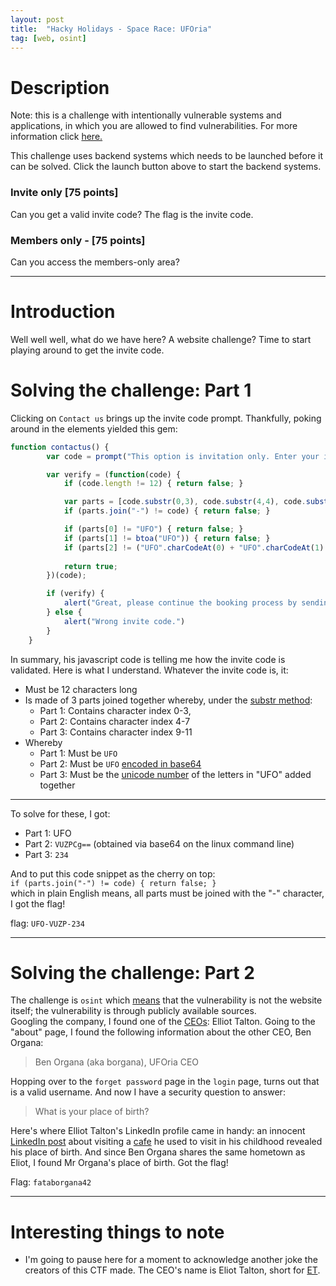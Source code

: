 ```yaml
---
layout: post
title:  "Hacky Holidays - Space Race: UFOria"
tag: [web, osint]
---
```


# Description

Note: this is a challenge with intentionally vulnerable systems and applications, in which you are allowed to find vulnerabilities. For more information click [here.](https://portal.hackazon.org/resources/security-policy.html)

This challenge uses backend systems which needs to be launched before it can be solved. Click the launch button above to start the backend systems.

### Invite only [75 points]

Can you get a valid invite code? The flag is the invite code.

### Members only - [75 points]

Can you access the members-only area?

---

# Introduction

Well well well, what do we have here? A website challenge? Time to start playing around to get the invite code.

# Solving the challenge: Part 1

Clicking on `Contact us` brings up the invite code prompt. Thankfully, poking around in the elements yielded this gem:

```javascript
function contactus() {
        var code = prompt("This option is invitation only. Enter your invite code:");

        var verify = (function(code) {
            if (code.length != 12) { return false; }

            var parts = [code.substr(0,3), code.substr(4,4), code.substr(9,3)];
            if (parts.join("-") != code) { return false; }

            if (parts[0] != "UFO") { return false; }
            if (parts[1] != btoa("UFO")) { return false; }
            if (parts[2] != ("UFO".charCodeAt(0) + "UFO".charCodeAt(1) + "UFO".charCodeAt(2))) { return false; }
   
            return true;
        })(code);

        if (verify) {
            alert("Great, please continue the booking process by sending us an email with your invitation code.")        
        } else {
            alert("Wrong invite code.")
        }
    }
```

In summary, his javascript code is telling me how the invite code is validated. Here is what I understand. Whatever the invite code is, it:

- Must be 12 characters long
- Is made of 3 parts joined together whereby, under the [substr method](https://www.w3schools.com/jsref/jsref_substr.asp):
    - Part 1: Contains character index 0-3,
    - Part 2: Contains character index 4-7
    - Part 3: Contains character index 9-11
- Whereby
    - Part 1: Must be `UFO`
    - Part 2: Must be `UFO` [encoded in base64](https://www.w3schools.com/jsref/met_win_btoa.asp)
    - Part 3: Must be the [unicode number](https://www.w3schools.com/jsref/jsref_charcodeat.asp) of the letters in "UFO" added together

---
To solve for these, I got:
- Part 1: UFO
- Part 2: `VUZPCg==` (obtained via base64 on the linux command line)
- Part 3: `234`

And to put this code snippet as the cherry on top:\
`if (parts.join("-") != code) { return false; }`\
which in plain English means, all parts must be joined with the "-" character, I got the flag!

flag: `UFO-VUZP-234`

---

# Solving the challenge: Part 2

The challenge is `osint` which [means](http://ctfacademy.net/osint/index.php) that the vulnerability is not the website itself; the vulnerability is through publicly available sources.\
Googling the company, I found one of the [CEOs](https://www.linkedin.com/in/elliot-talton/?originalSubdomain=nl): Elliot Talton. Going to the "about" page, I found the following information about the other CEO, Ben Organa:

> Ben Organa (aka borgana), UFOria CEO

Hopping over to the `forget password` page in the `login` page, turns out that is a valid username. And now I have a security question to answer:

> What is your place of birth?

Here's where Elliot Talton's LinkedIn profile came in handy: an innocent [LinkedIn post](https://www.linkedin.com/feed/update/urn:li:activity:6811178494656057344/)  about visiting a [cafe](https://www.google.com/search?q=Lands+Huys+Caf%C3%A9&oq=Lands+Huys+Caf%C3%A9&aqs=chrome.0.69i59.135j0j1&sourceid=chrome&ie=UTF-8) he used to visit in his childhood revealed his place of birth. And since Ben Organa shares the same hometown as Eliot, I found Mr Organa's place of birth. Got the flag!

Flag: `fataborgana42`

---

# Interesting things to note
- I'm going to pause here for a moment to acknowledge another joke the creators of this CTF made. The CEO's name is Eliot Talton, short for [ET](https://en.wikipedia.org/wiki/E.T._the_Extra-Terrestrial).
